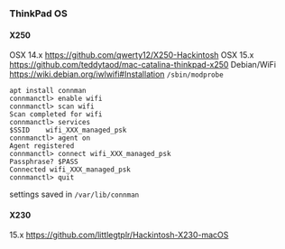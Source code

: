 ### ThinkPad OS

#### X250
OSX 14.x https://github.com/qwerty12/X250-Hackintosh
OSX 15.x https://github.com/teddytaod/mac-catalina-thinkpad-x250
Debian/WiFi https://wiki.debian.org/iwlwifi#Installation 
`/sbin/modprobe`

```
apt install connman
connmanctl> enable wifi
connmanctl> scan wifi 
Scan completed for wifi
connmanctl> services 
$SSID    wifi_XXX_managed_psk
connmanctl> agent on
Agent registered
connmanctl> connect wifi_XXX_managed_psk
Passphrase? $PASS
Connected wifi_XXX_managed_psk
connmanctl> quit
```
settings saved in `/var/lib/connman`


#### X230
15.x https://github.com/littlegtplr/Hackintosh-X230-macOS
